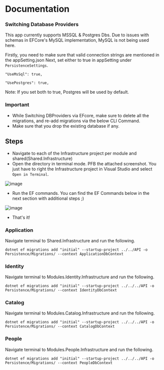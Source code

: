 # Documentation

### Switching Database Providers

This app currently supports MSSQL & Postgres Dbs. Due to issues with schemas in EFCore's MySQL implementation, MySQL is not being used here.

Firstly, you need to make sure that valid connection strings are mentioned in the appSetting.json
Next, set either to true in appSetting under `PersistenceSettings`.

`"UseMsSql": true,`

`"UsePostgres": true,`

Note: If you set both to true, Postgres will be used by default.

### Important

- While Switching DBProviders via EFcore, make sure to delete all the migrations, and re-add migrations via the below CLI Command.
- Make sure that you drop the existing database if any.

## Steps

- Navigate to each of the Infrastructure project per module and shared(Shared.Infrastructure)
- Open the directory in terminal mode. PFB the attached screenshot. You just have to right the Infrastructure project in Visual Studio and select `Open in Terminal`.

![image](https://user-images.githubusercontent.com/31455818/122291148-1d211380-cf12-11eb-9f28-35e5ec0989e5.png)

- Run the EF commands. You can find the EF Commands below in the next section with additional steps ;)

![image](https://user-images.githubusercontent.com/31455818/122291196-2d38f300-cf12-11eb-965e-27267fd1fc76.png)

- That's it!

### Application

Navigate terminal to Shared.Infrastructure and run the following.

`dotnet ef migrations add "initial" --startup-project ../../API -o Persistence/Migrations/ --context ApplicationDbContext`

### Identity

Navigate terminal to Modules.Identity.Infrastructure and run the following.

`dotnet ef migrations add "initial" --startup-project ../../../API -o Persistence/Migrations/ --context IdentityDbContext`

### Catalog

Navigate terminal to Modules.Catalog.Infrastructure and run the following.

`dotnet ef migrations add "initial" --startup-project ../../../API -o Persistence/Migrations/ --context CatalogDbContext`

### People

Navigate terminal to Modules.People.Infrastructure and run the following.

`dotnet ef migrations add "initial" --startup-project ../../../API -o Persistence/Migrations/ --context PeopleDbContext`

